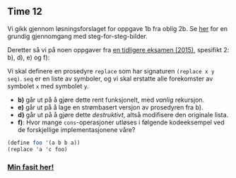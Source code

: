 ## Time 12

Vi gikk gjennom løsningsforslaget for oppgave 1b fra oblig 2b. Se [her](omgivelse.scm) for en grundig gjennomgang med steg-for-steg-bilder.

Deretter så vi på noen oppgaver fra [en tidligere eksamen (2015)](http://www.uio.no/studier/emner/matnat/ifi/INF2810/v16/oppgaver/eksamen_inf2810_2015_bm.pdf), spesifikt 2: b), d), e) og f):

Vi skal definere en prosedyre `replace` som har signaturen `(replace x y seq)`. `seq` er en liste av symboler, og vi skal erstatte alle forekomster av symbolet `x` med symbolet `y`.

- **b)** går ut på å gjøre dette rent funksjonelt, med _vanlig_ rekursjon.
- **e)** går ut på å lage en strømbasert versjon av prosedyren fra b).
- **d)** går ut på å gjøre dette _destruktivt_, altså modifisere den originale lista.
- **f)**: Hvor mange `cons`-operasjoner utløses i følgende kodeeksempel ved de forskjellige implementasjonene våre?

```scheme
(define foo '(a b b a))
(replace 'a 'c foo)
```

### [Min fasit her!](fasit.md)
